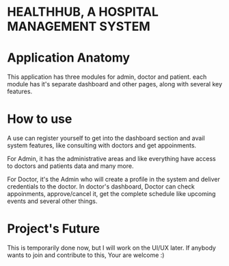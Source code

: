 # HEALTHHUB, A HOSPITAL MANAGEMENT SYSTEM

# Application Anatomy
This application has three modules for admin, doctor and patient. each module has it's separate dashboard and other pages,
along with several key features.


# How to use
A use can register yourself to get into the dashboard section and avail system features, like consulting with doctors and get appoinments.

For Admin, it has the administrative areas and like everything have access to doctors and patients data and many more.

For Doctor, it's the Admin who will create a profile in the system and deliver credentials to the doctor. In doctor's dashboard, Doctor can check appoinments, approve/cancel it, get the complete schedule like upcoming events and several other things.


# Project's Future
This is temporarily done now, but I will work on the UI/UX later. If anybody wants to join and contribute to this, Your are welcome :)





